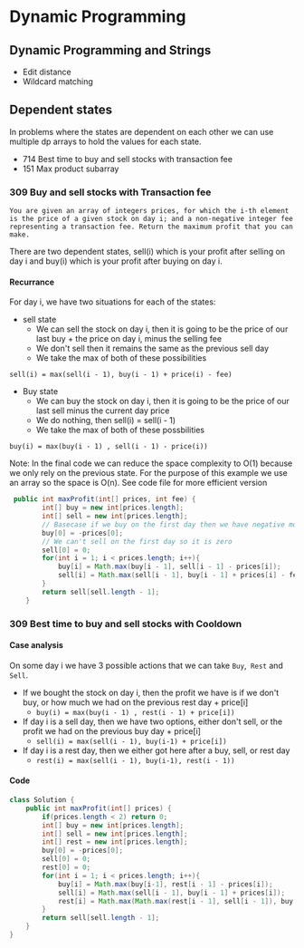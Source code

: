 # Dynamic Programming

## Dynamic Programming and Strings
* Edit distance
* Wildcard matching

## Dependent states
In problems where the states are dependent on each other we can use multiple dp arrays to hold the values for each state.
* 714 Best time to buy and sell stocks with transaction fee
* 151 Max product subarray

### 309 Buy and sell stocks with Transaction fee
```
You are given an array of integers prices, for which the i-th element is the price of a given stock on day i; and a non-negative integer fee representing a transaction fee. Return the maximum profit that you can make.
```

There are two dependent states, sell(i) which is your profit after selling on day i and buy(i) which is your profit after buying on day i. 

#### Recurrance
For day i, we have two situations for each of the states:

* sell state
    - We can sell the stock on day i, then it is going to be the price of our last buy + the price on day i, minus the selling fee
    - We don't sell then it remains the same as the previous sell day
    - We take the max of both of these possibilities
```
sell(i) = max(sell(i - 1), buy(i - 1) + price(i) - fee)
```
* Buy state
    - We can buy the stock on day i, then it is going to be the price of our last sell minus the current day price
    - We do nothing, then sell(i) = sell(i - 1)
    - We take the max of both of these possbilities
```
buy(i) = max(buy(i - 1) , sell(i - 1) - price(i))
```

Note: In the final code we can reduce the space complexity to O(1) because we only rely on the previous state. For the purpose of this example we use an array so the space is O(n). See code file for more efficient version

```java
 public int maxProfit(int[] prices, int fee) {
        int[] buy = new int[prices.length];
        int[] sell = new int[prices.length];
        // Basecase if we buy on the first day then we have negative money
        buy[0] = -prices[0];
        // We can't sell on the first day so it is zero
        sell[0] = 0;
        for(int i = 1; i < prices.length; i++){
            buy[i] = Math.max(buy[i - 1], sell[i - 1] - prices[i]);
            sell[i] = Math.max(sell[i - 1], buy[i - 1] + prices[i] - fee);
        }
        return sell[sell.length - 1];
    }
```
### 309 Best time to buy and sell stocks with Cooldown

#### Case analysis
On some day i we have 3 possible actions that we can take `Buy`,` Rest` and `Sell`. 
* If we bought the stock on day i, then the profit we have is if we don't buy, or how much we had on the previous rest day + price[i]
    - `buy(i) = max(buy(i - 1) , rest(i - 1) + price[i]) `
* If day i is a sell day, then we have two options, either don't sell, or the profit we had on the previous buy day + price[i] 
    - `sell(i) = max(sell(i - 1), buy(i-1) + price[i]) `
* If day i is a rest day, then we either got here after a buy, sell, or rest day
    - `rest(i) = max(sell(i - 1), buy(i-1), rest(i - 1)) `

#### Code
```java
class Solution {
    public int maxProfit(int[] prices) {
        if(prices.length < 2) return 0;
        int[] buy = new int[prices.length];
        int[] sell = new int[prices.length];
        int[] rest = new int[prices.length];
        buy[0] = -prices[0];
        sell[0] = 0;
        rest[0] = 0;
        for(int i = 1; i < prices.length; i++){
            buy[i] = Math.max(buy[i-1], rest[i - 1] - prices[i]);
            sell[i] = Math.max(sell[i - 1], buy[i - 1] + prices[i]);
            rest[i] = Math.max(Math.max(rest[i - 1], sell[i - 1]), buy[i - 1]);
        }
        return sell[sell.length - 1];
    }
}
```
